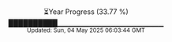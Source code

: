 <p align="center">
⏳Year Progress (33.77 %)<br>
██████████▁▁▁▁▁▁▁▁▁▁▁▁▁▁▁▁▁▁▁▁ <br>
<sub>Updated: Sun, 04 May 2025 06:03:44 GMT</sub>
</p>

